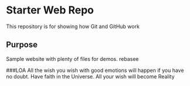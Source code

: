 # Starter Web Repo

This repository is for showing how Git and GitHub work

## Purpose

Sample website with plenty of files for demos. rebasee

###LOA
All the wish you wish with good emotions will happen if you have no doubt.
Have faith in the Universe. All your wish will become Reality
